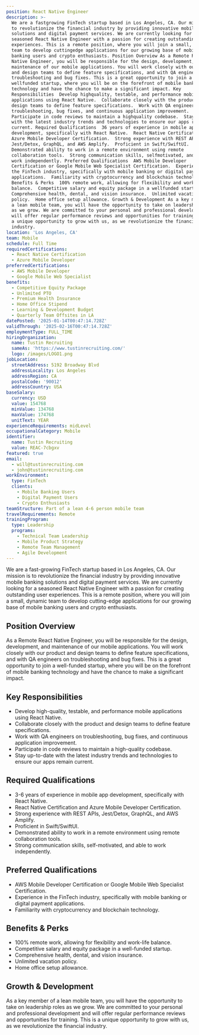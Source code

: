 ```yaml
---
position: React Native Engineer
description: >-
  We are a fastgrowing FinTech startup based in Los Angeles, CA. Our mission is
  to revolutionize the financial industry by providing innovative mobile banking
  solutions and digital payment services. We are currently looking for a
  seasoned React Native Engineer with a passion for creating outstanding user
  experiences. This is a remote position, where you will join a small, dynamic
  team to develop cuttingedge applications for our growing base of mobile
  banking users and crypto enthusiasts. Position Overview As a Remote React
  Native Engineer, you will be responsible for the design, development, and
  maintenance of our mobile applications. You will work closely with our product
  and design teams to define feature specifications, and with QA engineers on
  troubleshooting and bug fixes. This is a great opportunity to join a
  wellfunded startup, where you will be on the forefront of mobile banking
  technology and have the chance to make a significant impact. Key
  Responsibilities  Develop highquality, testable, and performance mobile
  applications using React Native.  Collaborate closely with the product and
  design teams to define feature specifications.  Work with QA engineers on
  troubleshooting, bug fixes, and continuous application improvement. 
  Participate in code reviews to maintain a highquality codebase.  Stay uptodate
  with the latest industry trends and technologies to ensure our apps remain
  current. Required Qualifications  36 years of experience in mobile app
  development, specifically with React Native.  React Native Certification and
  Azure Mobile Developer Certification.  Strong experience with REST APIs,
  Jest/Detox, GraphQL, and AWS Amplify.  Proficient in Swift/SwiftUI. 
  Demonstrated ability to work in a remote environment using remote
  collaboration tools.  Strong communication skills, selfmotivated, and able to
  work independently. Preferred Qualifications  AWS Mobile Developer
  Certification or Google Mobile Web Specialist Certification.  Experience in
  the FinTech industry, specifically with mobile banking or digital payment
  applications.  Familiarity with cryptocurrency and blockchain technology.
  Benefits & Perks  100% remote work, allowing for flexibility and worklife
  balance.  Competitive salary and equity package in a wellfunded startup. 
  Comprehensive health, dental, and vision insurance.  Unlimited vacation
  policy.  Home office setup allowance. Growth & Development As a key member of
  a lean mobile team, you will have the opportunity to take on leadership roles
  as we grow. We are committed to your personal and professional development and
  will offer regular performance reviews and opportunities for training. This is
  a unique opportunity to grow with us, as we revolutionize the financial
  industry.
location: 'Los Angeles, CA'
team: Mobile
schedule: Full Time
requiredCertifications:
  - React Native Certification
  - Azure Mobile Developer
preferredCertifications:
  - AWS Mobile Developer
  - Google Mobile Web Specialist
benefits:
  - Competitive Equity Package
  - Unlimited PTO
  - Premium Health Insurance
  - Home Office Stipend
  - Learning & Development Budget
  - Quarterly Team Offsites in LA
datePosted: '2025-01-14T00:47:14.728Z'
validThrough: '2025-02-16T00:47:14.728Z'
employmentType: FULL_TIME
hiringOrganization:
  name: Tustin Recruiting
  sameAs: 'https://www.tustinrecruiting.com/'
  logo: /images/LOGO1.png
jobLocation:
  streetAddress: 5192 Broadway Blvd
  addressLocality: Los Angeles
  addressRegion: CA
  postalCode: '90012'
  addressCountry: USA
baseSalary:
  currency: USD
  value: 154768
  minValue: 134768
  maxValue: 174768
  unitText: YEAR
experienceRequirements: midLevel
occupationalCategory: Mobile
identifier:
  name: Tustin Recruiting
  value: REAC-7cbgxv
featured: true
email:
  - will@tustinrecruiting.com
  - john@tustinrecruiting.com
workEnvironment:
  type: FinTech
  clients:
    - Mobile Banking Users
    - Digital Payment Users
    - Crypto Enthusiasts
teamStructure: Part of a lean 4-6 person mobile team
travelRequirements: Remote
trainingProgram:
  type: Leadership
  programs:
    - Technical Team Leadership
    - Mobile Product Strategy
    - Remote Team Management
    - Agile Development
---
```




We are a fast-growing FinTech startup based in Los Angeles, CA. Our mission is to revolutionize the financial industry by providing innovative mobile banking solutions and digital payment services. We are currently looking for a seasoned React Native Engineer with a passion for creating outstanding user experiences. This is a remote position, where you will join a small, dynamic team to develop cutting-edge applications for our growing base of mobile banking users and crypto enthusiasts.

## Position Overview

As a Remote React Native Engineer, you will be responsible for the design, development, and maintenance of our mobile applications. You will work closely with our product and design teams to define feature specifications, and with QA engineers on troubleshooting and bug fixes. This is a great opportunity to join a well-funded startup, where you will be on the forefront of mobile banking technology and have the chance to make a significant impact.

## Key Responsibilities

- Develop high-quality, testable, and performance mobile applications using React Native.
- Collaborate closely with the product and design teams to define feature specifications.
- Work with QA engineers on troubleshooting, bug fixes, and continuous application improvement.
- Participate in code reviews to maintain a high-quality codebase.
- Stay up-to-date with the latest industry trends and technologies to ensure our apps remain current.

## Required Qualifications

- 3-6 years of experience in mobile app development, specifically with React Native.
- React Native Certification and Azure Mobile Developer Certification.
- Strong experience with REST APIs, Jest/Detox, GraphQL, and AWS Amplify.
- Proficient in Swift/SwiftUI.
- Demonstrated ability to work in a remote environment using remote collaboration tools.
- Strong communication skills, self-motivated, and able to work independently.

## Preferred Qualifications

- AWS Mobile Developer Certification or Google Mobile Web Specialist Certification.
- Experience in the FinTech industry, specifically with mobile banking or digital payment applications.
- Familiarity with cryptocurrency and blockchain technology.

## Benefits & Perks

- 100% remote work, allowing for flexibility and work-life balance.
- Competitive salary and equity package in a well-funded startup.
- Comprehensive health, dental, and vision insurance.
- Unlimited vacation policy.
- Home office setup allowance.

## Growth & Development

As a key member of a lean mobile team, you will have the opportunity to take on leadership roles as we grow. We are committed to your personal and professional development and will offer regular performance reviews and opportunities for training. This is a unique opportunity to grow with us, as we revolutionize the financial industry.
